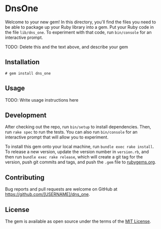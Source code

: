 # DnsOne

Welcome to your new gem! In this directory, you'll find the files you need to be able to package up your Ruby library into a gem. Put your Ruby code in the file `lib/dns_one`. To experiment with that code, run `bin/console` for an interactive prompt.

TODO: Delete this and the text above, and describe your gem

## Installation

    # gem install dns_one

## Usage

TODO: Write usage instructions here

## Development

After checking out the repo, run `bin/setup` to install dependencies. Then, run `rake spec` to run the tests. You can also run `bin/console` for an interactive prompt that will allow you to experiment.

To install this gem onto your local machine, run `bundle exec rake install`. To release a new version, update the version number in `version.rb`, and then run `bundle exec rake release`, which will create a git tag for the version, push git commits and tags, and push the `.gem` file to [rubygems.org](https://rubygems.org).

## Contributing

Bug reports and pull requests are welcome on GitHub at https://github.com/[USERNAME]/dns_one.


## License

The gem is available as open source under the terms of the [MIT License](http://opensource.org/licenses/MIT).

